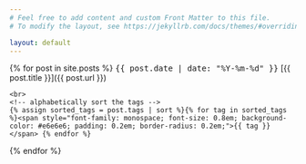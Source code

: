 ```yaml
---
# Feel free to add content and custom Front Matter to this file.
# To modify the layout, see https://jekyllrb.com/docs/themes/#overriding-theme-defaults

layout: default
---
```


<!-- display post and dates, and a list of tags for that post -->
{% for post in site.posts %}
  <span style="font-family: monospace;">{{ post.date | date: "%Y-%m-%d" }}</span> [{{ post.title }}]({{ post.url }})
  <!-- put the tags on a new line, each tag should have a little bubble around it -->
    <br>
    <!-- alphabetically sort the tags -->
    {% assign sorted_tags = post.tags | sort %}{% for tag in sorted_tags %}<span style="font-family: monospace; font-size: 0.8em; background-color: #e6e6e6; padding: 0.2em; border-radius: 0.2em;">{{ tag }}</span> {% endfor %}
{% endfor %}